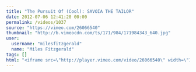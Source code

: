 ```yaml
---
title: "The Pursuit Of (Cool): SAVOIA THE TAILOR"
date: 2012-07-06 12:41:20 00:00
permalink: /videos/1037
source: "https://vimeo.com/26066540"
thumbnail: "http://b.vimeocdn.com/ts/171/984/171984343_640.jpg"
user:
  username: "milesfitzgerald"
  name: "Miles Fitzgerald"
tags: []
html: "<iframe src=\"http://player.vimeo.com/video/26066540\" width=\"1280\" height=\"720\" frameborder=\"0\" webkitAllowFullScreen mozallowfullscreen allowFullScreen></iframe>"
---
```


